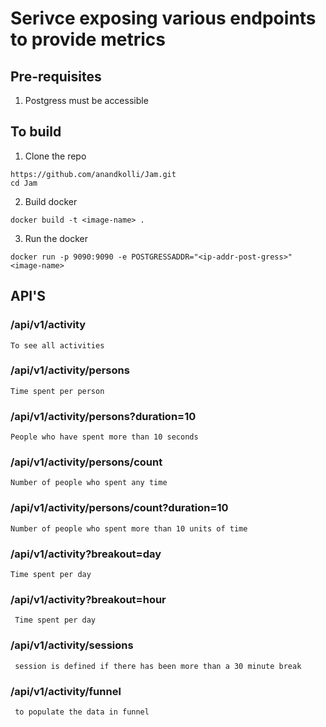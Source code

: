 # Serivce exposing various endpoints to provide metrics

## Pre-requisites
1) Postgress must be accessible

## To build
1) Clone the repo
```
https://github.com/anandkolli/Jam.git
cd Jam
```
2) Build docker
```
docker build -t <image-name> .
```

3) Run the docker
```
docker run -p 9090:9090 -e POSTGRESSADDR="<ip-addr-post-gress>" <image-name>
```
## API'S
### /api/v1/activity 
    To see all activities

### /api/v1/activity/persons
    Time spent per person

### /api/v1/activity/persons?duration=10
    People who have spent more than 10 seconds
 
### /api/v1/activity/persons/count 
    Number of people who spent any time
    
### /api/v1/activity/persons/count?duration=10
    Number of people who spent more than 10 units of time
 
### /api/v1/activity?breakout=day 
    Time spent per day
 
### /api/v1/activity?breakout=hour
     Time spent per day
 
### /api/v1/activity/sessions
     session is defined if there has been more than a 30 minute break

### /api/v1/activity/funnel
     to populate the data in funnel

